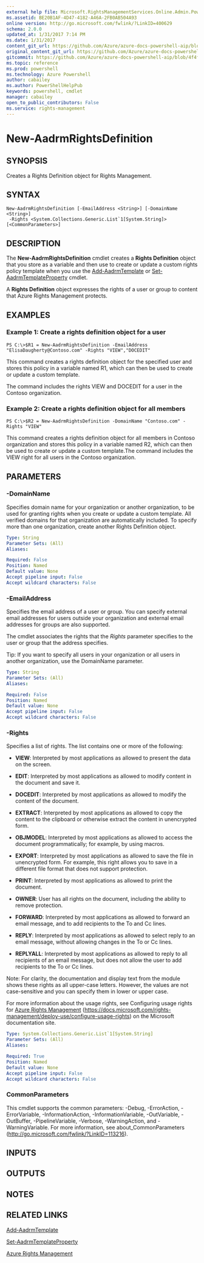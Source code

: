 ```yaml
---
external help file: Microsoft.RightsManagementServices.Online.Admin.PowerShell.dll-Help.xml
ms.assetid: BE20B1AF-4D47-4182-A46A-2FB0AB504A93
online version: http://go.microsoft.com/fwlink/?LinkID=400629
schema: 2.0.0
updated_at: 1/31/2017 7:14 PM
ms.date: 1/31/2017
content_git_url: https://github.com/Azure/azure-docs-powershell-aip/blob/master/Azure%20Information%20Protection/AADRM/vlatest/New-AadrmRightsDefinition.md
original_content_git_url: https://github.com/Azure/azure-docs-powershell-aip/blob/master/Azure%20Information%20Protection/AADRM/vlatest/New-AadrmRightsDefinition.md
gitcommit: https://github.com/Azure/azure-docs-powershell-aip/blob/4f4fb89a9f66ac8b70228686375b2833eacc52b0/Azure%20Information%20Protection/AADRM/vlatest/New-AadrmRightsDefinition.md
ms.topic: reference
ms.prod: powershell
ms.technology: Azure Powershell
author: cabailey
ms.author: PowerShellHelpPub
keywords: powershell, cmdlet
manager: cabailey
open_to_public_contributors: False
ms.service: rights-management
---
```


# New-AadrmRightsDefinition

## SYNOPSIS
Creates a Rights Definition object for Rights Management.

## SYNTAX

```
New-AadrmRightsDefinition [-EmailAddress <String>] [-DomainName <String>]
 -Rights <System.Collections.Generic.List`1[System.String]> [<CommonParameters>]
```

## DESCRIPTION
The **New-AadrmRightsDefinition** cmdlet creates a **Rights Definition** object that you store as a variable and then use to create or update a custom rights policy template when you use the [Add-AadrmTemplate](./Add-AadrmTemplate.md) or [Set-AadrmTemplateProperty](./Set-AadrmTemplateProperty.md) cmdlet.

A **Rights Definition** object expresses the rights of a user or group to content that Azure Rights Management protects.

## EXAMPLES

### Example 1: Create a rights definition object for a user
```
PS C:\>$R1 = New-AadrmRightsDefinition -EmailAddress "ElisaDaugherty@Contoso.com" -Rights "VIEW","DOCEDIT"
```

This command creates a rights definition object for the specified user and stores this policy in a variable named R1, which can then be used to create or update a custom template. 

The command includes the rights VIEW and DOCEDIT for a user in the Contoso organization.

### Example 2: Create a rights definition object for all members
```
PS C:\>$R2 = New-AadrmRightsDefinition -DomainName "Contoso.com" -Rights "VIEW"
```

This command creates a rights definition object for all members in Contoso organization and stores this policy in a variable named R2, which can then be used to create or update a custom template.The command includes the VIEW right for all users in the Contoso organization.

## PARAMETERS

### -DomainName
Specifies domain name for your organization or another organization, to be used for granting rights when you create or update a custom template. All verified domains for that organization are automatically included. To specify more than one organization, create another Rights Definition object.


```yaml
Type: String
Parameter Sets: (All)
Aliases: 

Required: False
Position: Named
Default value: None
Accept pipeline input: False
Accept wildcard characters: False
```

### -EmailAddress
Specifies the email address of a user or group. You can specify external email addresses for users outside your organization and external email addresses for groups are also supported.

The cmdlet associates the rights that the *Rights* parameter specifies to the user or group that the address specifies.

Tip: If you want to specify all users in your organization or all users in another organization, use the DomainName parameter. 

```yaml
Type: String
Parameter Sets: (All)
Aliases: 

Required: False
Position: Named
Default value: None
Accept pipeline input: False
Accept wildcard characters: False
```

### -Rights
Specifies a list of rights. The list contains one or more of the following:

- **VIEW**: Interpreted by most applications as allowed to present the data on the screen.

- **EDIT**: Interpreted by most applications as allowed to modify content in the document and save it.

- **DOCEDIT**: Interpreted by most applications as allowed to modify the content of the document.

- **EXTRACT**: Interpreted by most applications as allowed to copy the content to the clipboard or otherwise extract the content in unencrypted form.

- **OBJMODEL**: Interpreted by most applications as allowed to access the document programmatically; for example, by using macros.

- **EXPORT**: Interpreted by most applications as allowed to save the file in unencrypted form. For example, this right allows you to save in a different file format that does not support protection.

- **PRINT**: Interpreted by most applications as allowed to print the document.

- **OWNER**: User has all rights on the document, including the ability to remove protection.

- **FORWARD**: Interpreted by most applications as allowed to forward an email message, and to add recipients to the To and Cc lines.

- **REPLY**: Interpreted by most applications as allowed to select reply to an email message, without allowing changes in the To or Cc lines.

- **REPLYALL**: Interpreted by most applications as allowed to reply to all recipients of an email message, but does not allow the user to add recipients to the To or Cc lines.

Note: For clarity, the documentation and display text from the module shows these rights as all upper-case letters. However, the values are not case-sensitive and you can specify them in lower or upper case.

For more information about the usage rights, see Configuring usage rights for [Azure Rights Management](https://docs.microsoft.com/rights-management/deploy-use/configure-usage-rights) (https://docs.microsoft.com/rights-management/deploy-use/configure-usage-rights) on the Microsoft documentation site.

```yaml
Type: System.Collections.Generic.List`1[System.String]
Parameter Sets: (All)
Aliases: 

Required: True
Position: Named
Default value: None
Accept pipeline input: False
Accept wildcard characters: False
```

### CommonParameters
This cmdlet supports the common parameters: -Debug, -ErrorAction, -ErrorVariable, -InformationAction, -InformationVariable, -OutVariable, -OutBuffer, -PipelineVariable, -Verbose, -WarningAction, and -WarningVariable. For more information, see about_CommonParameters (http://go.microsoft.com/fwlink/?LinkID=113216).

## INPUTS

## OUTPUTS

## NOTES

## RELATED LINKS

[Add-AadrmTemplate](xref:AADRM/vlatest/Add-AadrmTemplate.md)

[Set-AadrmTemplateProperty](xref:AADRM/vlatest/Set-AadrmTemplateProperty.md)

[Azure Rights Management](https://docs.microsoft.com/rights-management/deploy-use/configure-usage-rights)

